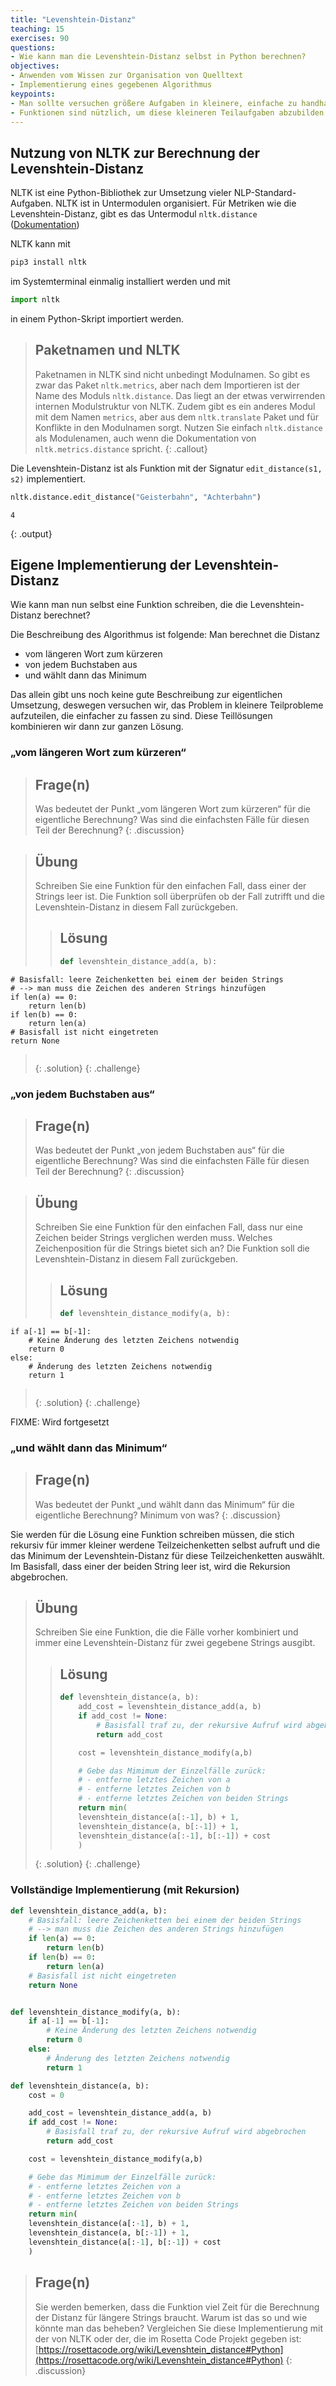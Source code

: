 ```yaml
---
title: "Levenshtein-Distanz"
teaching: 15
exercises: 90
questions:
- Wie kann man die Levenshtein-Distanz selbst in Python berechnen?
objectives:
- Anwenden vom Wissen zur Organisation von Quelltext
- Implementierung eines gegebenen Algorithmus
keypoints:
- Man sollte versuchen größere Aufgaben in kleinere, einfache zu handhabene Teilaufgaben aufzuteilen
- Funktionen sind nützlich, um diese kleineren Teilaufgaben abzubilden
---
```


## Nutzung von NLTK zur Berechnung der Levenshtein-Distanz

NLTK ist eine Python-Bibliothek zur Umsetzung vieler NLP-Standard-Aufgaben.
NLTK ist in Untermodulen organisiert.
Für Metriken wie die Levenshtein-Distanz, gibt es das Untermodul `nltk.distance` 
([Dokumentation](http://www.nltk.org/api/nltk.metrics.html#module-nltk.metrics.distance))

NLTK kann mit
~~~bash
pip3 install nltk
~~~
im Systemterminal einmalig installiert werden und mit
~~~python
import nltk
~~~
in einem Python-Skript importiert werden.

> ## Paketnamen und NLTK
> Paketnamen in NLTK sind nicht unbedingt Modulnamen. So gibt es zwar das Paket `nltk.metrics`, aber nach dem
> Importieren ist der Name des Moduls `nltk.distance`. Das liegt an der etwas verwirrenden internen Modulstruktur von
> NLTK. Zudem gibt es ein anderes Modul mit dem Namen `metrics`, aber aus dem `nltk.translate` Paket und für Konflikte in den Modulnamen sorgt.
> Nutzen Sie einfach `nltk.distance` als Modulenamen, auch wenn die Dokumentation von `nltk.metrics.distance` spricht.
{: .callout}

Die Levenshtein-Distanz ist als Funktion mit der Signatur `edit_distance(s1, s2)` implementiert.
~~~python
nltk.distance.edit_distance("Geisterbahn", "Achterbahn")
~~~
~~~
4
~~~
{: .output}

## Eigene Implementierung der Levenshtein-Distanz

Wie kann man nun selbst eine Funktion schreiben, die die Levenshtein-Distanz berechnet?

Die Beschreibung des Algorithmus ist folgende:
Man berechnet die Distanz
- vom längeren Wort zum kürzeren
- von jedem Buchstaben aus
- und wählt dann das Minimum

Das allein gibt uns noch keine gute Beschreibung zur eigentlichen Umsetzung, deswegen versuchen wir, das Problem in kleinere Teilprobleme
aufzuteilen, die einfacher zu fassen zu sind.
Diese Teillösungen kombinieren wir dann zur ganzen Lösung.

### „vom längeren Wort zum kürzeren“

> ## Frage(n)
> Was bedeutet der Punkt „vom längeren Wort zum kürzeren“ für die eigentliche Berechnung? Was sind die einfachsten Fälle für diesen Teil der Berechnung?
{: .discussion}

> ## Übung
> Schreiben Sie eine Funktion für den einfachen Fall, dass einer der Strings leer ist.
> Die Funktion soll überprüfen ob der Fall zutrifft und die Levenshtein-Distanz in diesem Fall zurückgeben.
>> ## Lösung
>> ~~~python
>> def levenshtein_distance_add(a, b):
    # Basisfall: leere Zeichenketten bei einem der beiden Strings
    # --> man muss die Zeichen des anderen Strings hinzufügen
    if len(a) == 0:
        return len(b)
    if len(b) == 0:
        return len(a)
    # Basisfall ist nicht eingetreten
    return None
>> ~~~
>{: .solution}
{: .challenge}

### „von jedem Buchstaben aus“

> ## Frage(n)
> Was bedeutet der Punkt „von jedem Buchstaben aus“ für die eigentliche Berechnung? Was sind die einfachsten Fälle für diesen Teil der Berechnung?
{: .discussion}

> ## Übung
> Schreiben Sie eine Funktion für den einfachen Fall, dass nur eine Zeichen beider Strings verglichen werden muss. Welches Zeichenposition für die Strings bietet sich an?
> Die Funktion soll die Levenshtein-Distanz in diesem Fall zurückgeben.
>> ## Lösung
>> ~~~python
>> def levenshtein_distance_modify(a, b):
    if a[-1] == b[-1]:
        # Keine Änderung des letzten Zeichens notwendig
        return 0
    else:
        # Änderung des letzten Zeichens notwendig
        return 1
>> ~~~
>{: .solution}
{: .challenge}

FIXME: Wird fortgesetzt

### „und wählt dann das Minimum“

> ## Frage(n)
> Was bedeutet der Punkt „und wählt dann das Minimum“ für die eigentliche Berechnung? Minimum von was?
{: .discussion}

Sie werden für die Lösung eine Funktion schreiben müssen, die stich rekursiv für immer kleiner werdene Teilzeichenketten selbst aufruft
und die das Minimum der Levenshtein-Distanz für diese Teilzeichenketten auswählt.
Im Basisfall, dass einer der beiden String leer ist, wird die Rekursion abgebrochen.

> ## Übung
> Schreiben Sie eine Funktion, die die Fälle vorher kombiniert und immer eine Levenshtein-Distanz für zwei gegebene Strings ausgibt.
>> ## Lösung
>> ~~~python
>> def levenshtein_distance(a, b):
>>     add_cost = levenshtein_distance_add(a, b)
>>     if add_cost != None:
>>         # Basisfall traf zu, der rekursive Aufruf wird abgebrochen
>>         return add_cost
>> 
>>     cost = levenshtein_distance_modify(a,b)
>> 
>>     # Gebe das Mimimum der Einzelfälle zurück:
>>     # - entferne letztes Zeichen von a
>>     # - entferne letztes Zeichen von b
>>     # - entferne letztes Zeichen von beiden Strings
>>     return min(
>>     levenshtein_distance(a[:-1], b) + 1, 
>>     levenshtein_distance(a, b[:-1]) + 1, 
>>     levenshtein_distance(a[:-1], b[:-1]) + cost
>>     )
>> ~~~
>{: .solution}
{: .challenge}



### Vollständige Implementierung (mit Rekursion)

~~~python
def levenshtein_distance_add(a, b):
    # Basisfall: leere Zeichenketten bei einem der beiden Strings
    # --> man muss die Zeichen des anderen Strings hinzufügen
    if len(a) == 0:
        return len(b)
    if len(b) == 0:
        return len(a)
    # Basisfall ist nicht eingetreten
    return None


def levenshtein_distance_modify(a, b):
    if a[-1] == b[-1]:
        # Keine Änderung des letzten Zeichens notwendig
        return 0
    else:
        # Änderung des letzten Zeichens notwendig
        return 1

def levenshtein_distance(a, b):
    cost = 0

    add_cost = levenshtein_distance_add(a, b)
    if add_cost != None:
        # Basisfall traf zu, der rekursive Aufruf wird abgebrochen
        return add_cost

    cost = levenshtein_distance_modify(a,b)

    # Gebe das Mimimum der Einzelfälle zurück:
    # - entferne letztes Zeichen von a
    # - entferne letztes Zeichen von b
    # - entferne letztes Zeichen von beiden Strings
    return min(
    levenshtein_distance(a[:-1], b) + 1, 
    levenshtein_distance(a, b[:-1]) + 1, 
    levenshtein_distance(a[:-1], b[:-1]) + cost
    )
~~~

> ## Frage(n)
> Sie werden bemerken, dass die Funktion viel Zeit für die Berechnung der Distanz für längere Strings braucht.
> Warum ist das so und wie könnte man das beheben?
> Vergleichen Sie diese Implementierung mit der von NLTK oder der, die im Rosetta Code Projekt gegeben ist: [https://rosettacode.org/wiki/Levenshtein_distance#Python](https://rosettacode.org/wiki/Levenshtein_distance#Python)
{: .discussion}